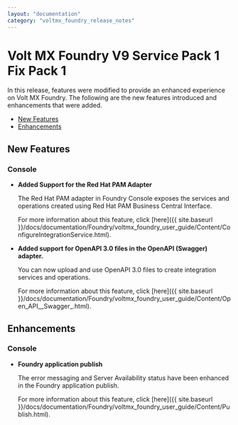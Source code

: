 ```yaml
---
layout: "documentation"
category: "voltmx_foundry_release_notes"
---
```

                          

Volt MX  Foundry V9 Service Pack 1 Fix Pack 1
===========================================

In this release, features were modified to provide an enhanced experience on Volt MX Foundry. The following are the new features introduced and enhancements that were added.

*   [New Features](#new-features)
*   [Enhancements](#enhancements)

New Features
------------

### Console

*   **Added Support for the Red Hat PAM Adapter**
    
    The Red Hat PAM adapter in Foundry Console exposes the services and operations created using Red Hat PAM Business Central Interface.
    
    For more information about this feature, click [here]({{ site.baseurl }}/docs/documentation/Foundry/voltmx_foundry_user_guide/Content/ConfigureIntegrationService.html).
    
*   **Added support for OpenAPI 3.0 files in the OpenAPI (Swagger) adapter.**
    
    You can now upload and use OpenAPI 3.0 files to create integration services and operations.
    
    For more information about this feature, click [here]({{ site.baseurl }}/docs/documentation/Foundry/voltmx_foundry_user_guide/Content/Open_API__Swagger_.html).
    

Enhancements
------------

### Console

*   **Foundry application publish**
    
    The error messaging and Server Availability status have been enhanced in the Foundry application publish.
    
    For more information about this feature, click [here]({{ site.baseurl }}/docs/documentation/Foundry/voltmx_foundry_user_guide/Content/Publish.html).
